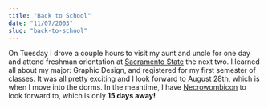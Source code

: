 ```yaml
---
title: "Back to School"
date: "11/07/2003"
slug: "back-to-school"
---
```


On Tuesday I drove a couple hours to visit my aunt and uncle for one day and attend freshman orientation at [Sacramento State](http://www.csus.edu) the next two. I learned all about my major: Graphic Design, and registered for my first semester of classes. It was all pretty exciting and I look forward to August 28th, which is when I move into the dorms. In the meantime, I have [Necrowombicon](http://www.pacult.com/nwc.php) to look forward to, which is only **15 days away!**